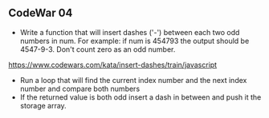 ## CodeWar 04
- Write a function that will insert dashes ('-') between each two odd numbers in num. For example: if num is 454793 the output should be 4547-9-3. Don't count zero as an odd number.

https://www.codewars.com/kata/insert-dashes/train/javascript

- Run a loop that will find the current index number and the next index number and compare both numbers
- If the returned value is both odd insert a dash in between and push it the storage array.